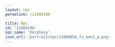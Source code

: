 ```yaml
---
layout: npc
permalink: /11004186

title: Npc
id: '11004186'
npc_name: 'Darphony'
icon_url: 'portrait/npc/11000858_fa_man2_p.png'
---
```

